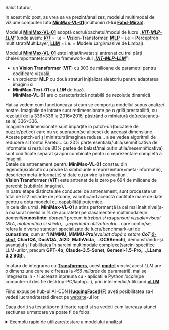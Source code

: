 Salut tuturor,

In acest mic post, as vrea sa va prezint/analizez, modelul multimodal de viziune computerizata [**MinMax-VL-01**](https://www.youtube.com/watch?v=mPA3z3jPXt4&ab_channel=FahdMirza)(multumiri d-lui [**Fahd-Mirza**](https://www.youtube.com/@fahdmirza)).

Modelul [**MiniMax-VL-01**](https://huggingface.co/MiniMaxAI/MiniMax-VL-01) adoptă cadrul/pachetul/modul de lucru „[***ViT-MLP-LLM***](https://medium.com/@ikim1994914/advanced-modern-llm-part-2-understanding-the-universality-of-transformers-3c367ce5989d)”(unde avem: [***ViT***](https://www.researchgate.net/publication/383308743_Vintern-1B_An_Efficient_Multimodal_Large_Language_Model_for_Vietnamese) = i.e = **V**is**i**on-**T**ransformer, [**MLP**](https://en.wikipedia.org/wiki/Multilayer_perceptron) = i.e = **P**erceptron multistrat/**M**ulti**L**ayer, [**LLM**](https://en.wikipedia.org/wiki/Large_language_model)  = i.e. = **M**odele **L**argi/masive de **L**imbaj).

Modelul [**MiniMax-VL-01**](https://huggingface.co/MiniMaxAI/MiniMax-VL-01) este inițiat/invatat și antrenat cu trei părți cheie/importante(conform framework-ului „[***ViT-MLP-LLM***](https://medium.com/@ikim1994914/advanced-modern-llm-part-2-understanding-the-universality-of-transformers-3c367ce5989d)”: 
 - un **Vision Transformer** (**ViT**) cu 303 de milioane de parametri pentru codificare vizuală,
 - un proiector **MLP** cu două straturi inițializat aleatoriu pentru adaptarea imaginii și
 - **MiniMax-Text-01** ca ***LLM*** de bază. <br/>
   **MiniMax-VL-01** are o caracteristică notabilă de rezoluție dinamică.

Hai sa vedem cum functioneaza si cum se comporta modellul supus analizei nostre.
Imaginile de intrare sunt redimensionate pe o grilă prestabilită, cu rezoluții de la 336×336 la 2016×2016, păstrând o miniatură de(reducandu-se la) 336×336.<br/>
Imaginile redimensionate sunt împărțite în patch-uri(bucatele de puzzle/petice) care nu se suprapun(se alipesc) de aceeași dimensiune.<br/>
Aceste patch-uri și miniatura(imaginea redusa... a se vedea algoritmii de reducere si frontul Pareto... cu 20% parte esentiala/utila/semnificativa de informatie si restul de 80% partea de balast/mai putin utila/nesemnificativa) sunt codificate separat și apoi combinate pentru o reprezentare completă a imaginii. <br/>
Datele de antrenament pentru **MiniMax-VL-01** constau din legendă(explicatii cu privire la simbolurile e reprezentare=meta-informatie), descriere(meta-informatie) și date cu privire la instrucțiuni. <br/>
**Vision Transformer** (**ViT**) este antrenat de la zero pe 694 de milioane de perechi: (subtitrări,imagine).<br/>
În patru etape distincte ale conductei de antrenament, sunt procesate un total de 512 miliarde de jetoane, valorificând această cantitate mare de date pentru a dota modelul cu capabilități puternice.<br/>
În cele din urmă, **MiniMax-VL-01** a atins performanță la cel mai înalt nivel(s-a masurat nivelul in % de acuratete) pe clasamentele multimodale(in *domenii*/**cunostinte**: *domenii* precum *intrebari si raspunsuri vizuale=visual Q&A*, *matematica si stiinta*,...,*experienta utilizatorului*... care contin/se refera la diverse standuri specializate de lucru/benchmark-uri de **cunostinte**, cum ar fi **MMMU**, **MMMU-Pro**/*evaluat după o setare* ***CoT [0-shot](https://en.wikipedia.org/wiki/Zero-shot_learning)***, **ChartQA**, **DocVQA**, **AI2D**, **MathVista**, ...**OCRBench**), demonstrându-și avantajul și fiabilitatea în sarcini multimodale complexe(sarcini specifice LLM-urilor, precum **GPT-4o**, **Claude-3.5-Sonet**, **Gemeni-1.5-Pro**,...,**LLama 3.2 90B**).

 

In afara de integrarea cu [**Transformers**](https://huggingface.co/MiniMaxAI/MiniMax-VL-01?library=transformers), acest [**model**](https://huggingface.co/MiniMaxAI/MiniMax-VL-01) *masiv*( acest *LLM* are o dimenziune care se cifreaza la *456 miliarde* de paramatrii), mai se integreaza in - / lucreaza inpreuna cu - aplicatiile Python *locale*(pe computer-ul dvs fie desktop-PC/laptop...), prin intermediul/utilizand [**vLLM**](https://huggingface.co/MiniMaxAI/MiniMax-VL-01?local-app=vllm).

Fiind expus pe hub-ul AI-CDN [**HuggingFace**(**HF**)](https://huggingface.co/MiniMaxAI/MiniMax-VL-01) aveti posibilitatea sa-l vedeti lucrand/testati direct pe [website](https://huggingface.co/spaces/MiniMaxAI/MiniMax-VL-01)-ul lor.


Daca doriti sa testati/porniti foarte rapid si sa vedeti cum lucreaza atunci sectiunea urmatoare va poate fi de folos:

<details>
 <summary>Exemplu rapid de utilizare/testare a modelului analizat</summary>
 
   from transformers import AutoModelForCausalLM, AutoProcessor, AutoConfig, QuantoConfig, GenerationConfig
   import torch
   import json
   import os
   from PIL import Image
   
   # load hf config
   hf_config = AutoConfig.from_pretrained("MiniMaxAI/MiniMax-VL-01", trust_remote_code=True)
   
   # quantization config, int8 is recommended
   quantization_config =  QuantoConfig(
               weights="int8",
               modules_to_not_convert=[
                   "vision_tower",
                   "image_newline",
                   "multi_modal_projector",
                   "lm_head",
                   "embed_tokens",
               ] + [f"model.layers.{i}.coefficient" for i in range(hf_config.text_config.num_hidden_layers)]
               + [f"model.layers.{i}.block_sparse_moe.gate" for i in range(hf_config.text_config.num_hidden_layers)]
           )
   
   # set device map
   model_safetensors_index_path = os.path.join("MiniMax-VL-01", "model.safetensors.index.json")
   with open(model_safetensors_index_path, "r") as f:
       model_safetensors_index = json.load(f)
   weight_map = model_safetensors_index['weight_map']
   vision_map = {}
   for key, value in weight_map.items():
       if 'vision_tower' in key or 'image_newline' in key or 'multi_modal_projector' in key:
           new_key = key.replace('.weight','').replace('.bias','')
           if new_key not in vision_map:
               vision_map[new_key] = value
   # assume 8 GPUs
   world_size = 8
   device_map = {
       'language_model.model.embed_tokens': 'cuda:0',
       'language_model.model.norm': f'cuda:{world_size - 1}',
       'language_model.lm_head': f'cuda:{world_size - 1}'
   }
   for key, value in vision_map.items():
       device_map[key] = f'cuda:0'
   device_map['vision_tower.vision_model.post_layernorm'] = f'cuda:0'
   layers_per_device = hf_config.text_config.num_hidden_layers // world_size
   for i in range(world_size):
       for j in range(layers_per_device):
           device_map[f'language_model.model.layers.{i * layers_per_device + j}'] = f'cuda:{i}'
   
   # load processor
   processor = AutoProcessor.from_pretrained("MiniMaxAI/MiniMax-VL-01", trust_remote_code=True)
   messages = [
       {"role": "system", "content": [{"type": "text", "text": "You are a helpful assistant created by MiniMax based on MiniMax-VL-01 model."}]},
       {"role": "user", "content": [{"type": "image", "image": "placeholder"},{"type": "text", "text": "Describe this image."}]},
   ]
   prompt = processor.tokenizer.apply_chat_template(
       messages, tokenize=False, add_generation_prompt=True
   )
   raw_image = Image.open("figures/image.jpg")
   # tokenize and move to device
   model_inputs = processor(images=[raw_image], text=prompt, return_tensors='pt').to('cuda').to(torch.bfloat16)
   
   # load bfloat16 model, move to device, and apply quantization
   quantized_model = AutoModelForCausalLM.from_pretrained(
       "MiniMaxAI/MiniMax-VL-01",
       torch_dtype="bfloat16",
       device_map=device_map,
       quantization_config=quantization_config,
       trust_remote_code=True,
       offload_buffers=True,
   )
   generation_config = GenerationConfig(
       max_new_tokens=100,
       eos_token_id=200020,
       use_cache=True,
   )
   
   # generate response
   generated_ids = quantized_model.generate(**model_inputs, generation_config=generation_config)
   print(f"generated_ids: {generated_ids}")
   generated_ids = [
       output_ids[len(input_ids):] for input_ids, output_ids in zip(model_inputs.input_ids, generated_ids)
   ]
   response = processor.tokenizer.batch_decode(generated_ids, skip_special_tokens=True)[0]
   
</details>
